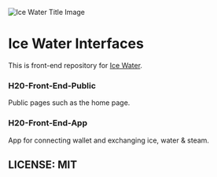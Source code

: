 ![Ice Water Title Image](https://app.icewater.money/icewater_color.svg)

# Ice Water Interfaces

This is front-end repository for [Ice Water](https://icewater.money).

### H20-Front-End-Public

Public pages such as the home page.

### H20-Front-End-App

App for connecting wallet and exchanging ice, water & steam.

## LICENSE: MIT